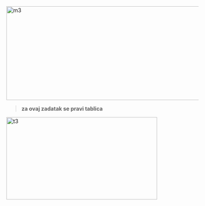 <img width="896" height="247" alt="m3" src="https://github.com/user-attachments/assets/8549f294-02cf-4270-a0ea-81be6eadb739" />

> **za ovaj zadatak se pravi tablica**

<img width="395" height="217" alt="t3" src="https://github.com/user-attachments/assets/7b1d8c44-7d99-45e6-9789-ee676bf2efc0" />
